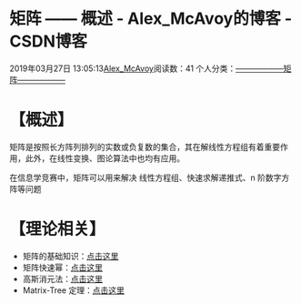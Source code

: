 # 矩阵 —— 概述 - Alex_McAvoy的博客 - CSDN博客





2019年03月27日 13:05:13[Alex_McAvoy](https://me.csdn.net/u011815404)阅读数：41
个人分类：[——————矩阵——————](https://blog.csdn.net/u011815404/article/category/8799708)









# 【概述】

矩阵是按照长方阵列排列的实数或负复数的集合，其在解线性方程组有着重要作用，此外，在线性变换、图论算法中也均有应用。

在信息学竞赛中，矩阵可以用来解决 线性方程组、快速求解递推式、n 阶数字方阵等问题

# 【理论相关】
- 矩阵的基础知识：[点击这里](https://blog.csdn.net/u011815404/article/details/88838007)
- 矩阵快速幂：[点击这里](https://blog.csdn.net/u011815404/article/details/88841494)
- 高斯消元法：[点击这里](https://blog.csdn.net/u011815404/article/details/88890702)
- Matrix-Tree 定理：[点击这里](https://blog.csdn.net/u011815404/article/details/89091011)



